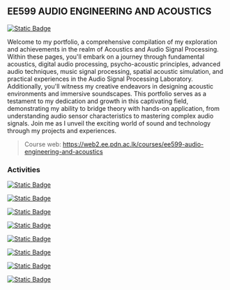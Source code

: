 ## EE599 AUDIO ENGINEERING AND ACOUSTICS 

<a href="https://github.com/vanowarna/audEng/wiki"><img alt="Static Badge" src="https://img.shields.io/badge/VIEW_Portfolio-blue?style=for-the-badge"></a>⠀⠀<br>

Welcome to my portfolio, a comprehensive compilation of my exploration and achievements in the realm of Acoustics and Audio Signal Processing. Within these pages, you'll embark on a journey through fundamental acoustics, digital audio processing, psycho-acoustic principles, advanced audio techniques, music signal processing, spatial acoustic simulation, and practical experiences in the Audio Signal Processing Laboratory. Additionally, you'll witness my creative endeavors in designing acoustic environments and immersive soundscapes. This portfolio serves as a testament to my dedication and growth in this captivating field, demonstrating my ability to bridge theory with hands-on application, from understanding audio sensor characteristics to mastering complex audio signals. Join me as I unveil the exciting world of sound and technology through my projects and experiences.

> Course web: https://web2.ee.pdn.ac.lk/courses/ee599-audio-engineering-and-acoustics

### **Activities**

<a href="https://github.com/vanowarna/audEng/wiki/Pitch-Estimation-Algorithm"><img alt="Static Badge" src="https://img.shields.io/badge/Pitch_Estimation_Algorithm-brightgreen?style=for-the-badge"></a>

<a href="https://github.com/vanowarna/audEng/wiki/Song-Genre-Visualization-and-Classification"><img alt="Static Badge" src="https://img.shields.io/badge/Song_Genre_Visualisation_and_Classification-green?style=for-the-badge"></a>

<a href="https://github.com/vanowarna/audEng/wiki/Reverberation-Modeling-using-Odeon"><img alt="Static Badge" src="https://img.shields.io/badge/Reverberation_Modeling_using_Odeon-yellowgreen?style=for-the-badge"></a>

<a href="https://github.com/vanowarna/audEng/wiki/Acoustic-Scene-Analysis"><img alt="Static Badge" src="https://img.shields.io/badge/Acoustic_Scene_Analysis-yellow?style=for-the-badge"></a>

<a href="https://github.com/vanowarna/audEng/wiki/Pitch-Shifting-(Real%E2%80%90time)"><img alt="Static Badge" src="https://img.shields.io/badge/Real_time_Pitch_Shifting-orange?style=for-the-badge"></a>

<a href="https://github.com/vanowarna/audEng/wiki/Audio-Equalization-Design"><img alt="Static Badge" src="https://img.shields.io/badge/Audio_Equalization_Design-red?style=for-the-badge"></a>

<a href="https://github.com/vanowarna/audEng/wiki/Frequency-Response-Analysis"><img alt="Static Badge" src="https://img.shields.io/badge/Frequency_Response_Analysis-blue?style=for-the-badge"></a>

<a href="https://github.com/vanowarna/audEng/wiki/Impulse-Response-Measurement"><img alt="Static Badge" src="https://img.shields.io/badge/Impulse_Response_Measurement-blueviolet?style=for-the-badge"></a>

